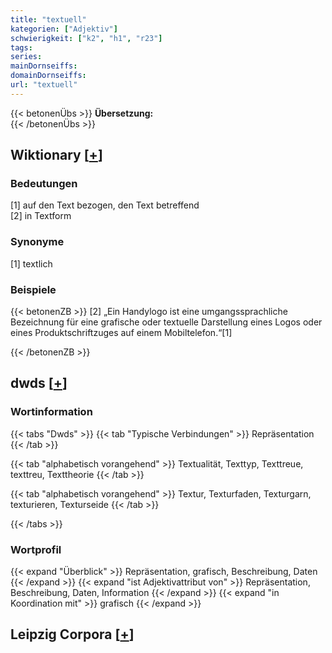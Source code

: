 ```yaml
---
title: "textuell"
kategorien: ["Adjektiv"]
schwierigkeit: ["k2", "h1", "r23"]
tags:
series:
mainDornseiffs:
domainDornseiffs:
url: "textuell"
---
```


{{< betonenÜbs >}}
**Übersetzung:**  
{{< /betonenÜbs >}}

## Wiktionary [[+](https://de.wiktionary.org/wiki/textuell)]

### Bedeutungen
[1] auf den Text bezogen, den Text betreffend  
[2] in Textform  

### Synonyme
[1] textlich  

### Beispiele
{{< betonenZB >}}
[2] „Ein Handylogo ist eine umgangssprachliche Bezeichnung für eine grafische oder textuelle Darstellung eines Logos oder eines Produktschriftzuges auf einem Mobiltelefon.“[1]  

{{< /betonenZB >}}


## dwds [[+](https://www.dwds.de/wb/textuell)]

### Wortinformation
{{< tabs "Dwds" >}}
{{< tab "Typische Verbindungen" >}}
Repräsentation
{{< /tab >}}

{{< tab "alphabetisch vorangehend" >}}
Textualität, Texttyp, Texttreue, texttreu, Texttheorie
{{< /tab >}}

{{< tab "alphabetisch vorangehend" >}}
Textur, Texturfaden, Texturgarn, texturieren, Texturseide
{{< /tab >}}

{{< /tabs >}}

### Wortprofil
{{< expand "Überblick" >}} Repräsentation, grafisch, Beschreibung, Daten {{< /expand >}}
{{< expand "ist Adjektivattribut von" >}} Repräsentation, Beschreibung, Daten, Information {{< /expand >}}
{{< expand "in Koordination mit" >}} grafisch {{< /expand >}}

## Leipzig Corpora [[+](https://corpora.uni-leipzig.de/en/res?word=textuell&corpusId=deu_newscrawl-public_2018)]

